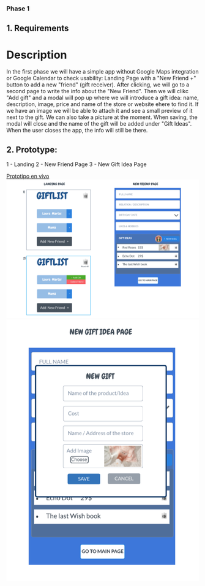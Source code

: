 ### Phase 1

## 1. Requirements

# Description

In the first phase we will have a simple app without Google Maps integration or Google Calendar to check usability:
Landing Page with a  "New Friend +" button to add a new "friend" (gift receiver).
After clicking, we will go to a second page to write the info about the "New Friend". 
Then we will clikc "Add gift" and a modal will pop up where we will introduce a gift idea: name, description, image, price and name of the store or website ehere to find it. 
If we have an image we will be able to attach it and see a small preview of it next to the gift. We can also take a picture at the moment. 
When saving, the modal will close and the name of the gift will be added under "Gift Ideas". When the user closes the app, the info will still be there. 


## 2. Prototype: 

1 - Landing
2 - New Friend Page
3 - New Gift Idea Page

[Prototipo en vivo](https://marvelapp.com/project/4623574/canvas/65041706/)
![Prototipo](./info/prototype_GiftList1.png)
![Prototipo](./info/prototype_GiftList2.png)

